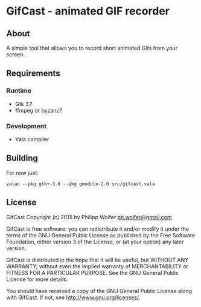 # GifCast - animated GIF recorder

## About
A simple tool that allows you to record short animated Gifs from your screen.

## Requirements
### Runtime

  * Gtk 3.?
  * ffmpeg or byzanz?

### Development

 * Vala compiler

## Building
For now just:

    valac --pkg gtk+-3.0 --pkg gmodule-2.0 src/gifcast.vala

## License
GifCast Copyright (c) 2015 by Philipp Wolfer <ph.wolfer@gmail.com>

GifCast is free software: you can redistribute it and/or modify
it under the terms of the GNU General Public License as published by
the Free Software Foundation, either version 3 of the License, or
(at your option) any later version.

GifCast is distributed in the hope that it will be useful,
but WITHOUT ANY WARRANTY; without even the implied warranty of
MERCHANTABILITY or FITNESS FOR A PARTICULAR PURPOSE.  See the
GNU General Public License for more details.

You should have received a copy of the GNU General Public License
along with GifCast.  If not, see <http://www.gnu.org/licenses/>.
